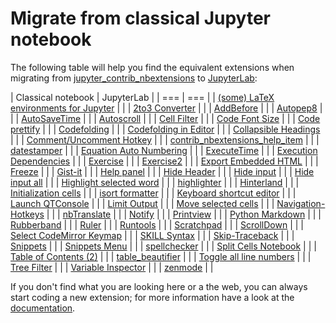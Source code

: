 # Migrate from classical Jupyter notebook

The following table will help you find the equivalent extensions when migrating
from [jupyter_contrib_nbextensions](https://jupyter-contrib-nbextensions.readthedocs.io/)
to [JupyterLab](https://jupyterlab.readthedocs.io/en/stable/):

| Classical notebook | JupyterLab |
| === | === |
| [(some) LaTeX environments for Jupyter](https://jupyter-contrib-nbextensions.readthedocs.io/en/latest/nbextensions/latex_envs/README.html) |  |
| [2to3 Converter](https://jupyter-contrib-nbextensions.readthedocs.io/en/latest/nbextensions/code_prettify/README_2to3.html) |  |
| [AddBefore](https://jupyter-contrib-nbextensions.readthedocs.io/en/latest/nbextensions/addbefore/readme.html) |  |
| [Autopep8](https://jupyter-contrib-nbextensions.readthedocs.io/en/latest/nbextensions/code_prettify/README_autopep8.html) |  |
| [AutoSaveTime](https://jupyter-contrib-nbextensions.readthedocs.io/en/latest/nbextensions/autosavetime/README.html) |  |
| [Autoscroll](https://jupyter-contrib-nbextensions.readthedocs.io/en/latest/nbextensions/autoscroll/README.html) |  |
| [Cell Filter](https://jupyter-contrib-nbextensions.readthedocs.io/en/latest/nbextensions/cell_filter/README.html) |  |
| [Code Font Size](https://jupyter-contrib-nbextensions.readthedocs.io/en/latest/nbextensions/code_font_size/README.html) |  |
| [Code prettify](https://jupyter-contrib-nbextensions.readthedocs.io/en/latest/nbextensions/code_prettify/README_code_prettify.html) |  |
| [Codefolding](https://jupyter-contrib-nbextensions.readthedocs.io/en/latest/nbextensions/codefolding/readme.html) |  |
| [Codefolding in Editor](https://jupyter-contrib-nbextensions.readthedocs.io/en/latest/nbextensions/codefolding/readme.html) |  |
| [Collapsible Headings](https://jupyter-contrib-nbextensions.readthedocs.io/en/latest/nbextensions/collapsible_headings/readme.html) |  |
| [Comment/Uncomment Hotkey](https://jupyter-contrib-nbextensions.readthedocs.io/en/latest/nbextensions/comment-uncomment/readme.html) |  |
| [contrib_nbextensions_help_item](https://jupyter-contrib-nbextensions.readthedocs.io/en/latest/nbextensions/contrib_nbextensions_help_item/README.html) |  |
| [datestamper](https://jupyter-contrib-nbextensions.readthedocs.io/en/latest/nbextensions/datestamper/readme.html) |  |
| [Equation Auto Numbering](https://jupyter-contrib-nbextensions.readthedocs.io/en/latest/nbextensions/equation-numbering/readme.html) |  |
| [ExecuteTime](https://jupyter-contrib-nbextensions.readthedocs.io/en/latest/nbextensions/execute_time/readme.html) |  |
| [Execution Dependencies](https://jupyter-contrib-nbextensions.readthedocs.io/en/latest/nbextensions/execution_dependencies/README.html) |  |
| [Exercise](https://jupyter-contrib-nbextensions.readthedocs.io/en/latest/nbextensions/exercise/readme.html) |  |
| [Exercise2](https://jupyter-contrib-nbextensions.readthedocs.io/en/latest/nbextensions/exercise2/readme.html) |  |
| [Export Embedded HTML](https://jupyter-contrib-nbextensions.readthedocs.io/en/latest/nbextensions/export_embedded/readme.html) |  |
| [Freeze](https://jupyter-contrib-nbextensions.readthedocs.io/en/latest/nbextensions/freeze/readme.html) |  |
| [Gist-it](https://jupyter-contrib-nbextensions.readthedocs.io/en/latest/nbextensions/gist_it/readme.html) |  |
| [Help panel](https://jupyter-contrib-nbextensions.readthedocs.io/en/latest/nbextensions/help_panel/readme.html) |  |
| [Hide Header](https://jupyter-contrib-nbextensions.readthedocs.io/en/latest/nbextensions/hide_header/README.html) |  |
| [Hide input](https://jupyter-contrib-nbextensions.readthedocs.io/en/latest/nbextensions/hide_input/readme.html) |  |
| [Hide input all](https://jupyter-contrib-nbextensions.readthedocs.io/en/latest/nbextensions/hide_input_all/readme.html) |  |
| [Highlight selected word](https://jupyter-contrib-nbextensions.readthedocs.io/en/latest/nbextensions/highlight_selected_word/README.html) |  |
| [highlighter](https://jupyter-contrib-nbextensions.readthedocs.io/en/latest/nbextensions/highlighter/readme.html) |  |
| [Hinterland](https://jupyter-contrib-nbextensions.readthedocs.io/en/latest/nbextensions/hinterland/README.html) |  |
| [Initialization cells](https://jupyter-contrib-nbextensions.readthedocs.io/en/latest/nbextensions/init_cell/README.html) |  |
| [isort formatter](https://jupyter-contrib-nbextensions.readthedocs.io/en/latest/nbextensions/code_prettify/README_isort.html) |  |
| [Keyboard shortcut editor](https://jupyter-contrib-nbextensions.readthedocs.io/en/latest/nbextensions/keyboard_shortcut_editor/README.html) |  |
| [Launch QTConsole](https://jupyter-contrib-nbextensions.readthedocs.io/en/latest/nbextensions/qtconsole/README.html) |  |
| [Limit Output](https://jupyter-contrib-nbextensions.readthedocs.io/en/latest/nbextensions/limit_output/readme.html) |  |
| [Move selected cells](https://jupyter-contrib-nbextensions.readthedocs.io/en/latest/nbextensions/move_selected_cells/README.html) |  |
| [Navigation-Hotkeys](https://jupyter-contrib-nbextensions.readthedocs.io/en/latest/nbextensions/navigation-hotkeys/readme.html) |  |
| [nbTranslate](https://jupyter-contrib-nbextensions.readthedocs.io/en/latest/nbextensions/nbTranslate/README.html) |  |
| [Notify](https://jupyter-contrib-nbextensions.readthedocs.io/en/latest/nbextensions/notify/readme.html) |  |
| [Printview](https://jupyter-contrib-nbextensions.readthedocs.io/en/latest/nbextensions/printview/readme.html) |  |
| [Python Markdown](https://jupyter-contrib-nbextensions.readthedocs.io/en/latest/nbextensions/python-markdown/readme.html) |  |
| [Rubberband](https://jupyter-contrib-nbextensions.readthedocs.io/en/latest/nbextensions/rubberband/readme.html) |  |
| [Ruler](https://jupyter-contrib-nbextensions.readthedocs.io/en/latest/nbextensions/scratchpad/README.html) |  |
| [Runtools](https://jupyter-contrib-nbextensions.readthedocs.io/en/latest/nbextensions/runtools/readme.html) |  |
| [Scratchpad](https://jupyter-contrib-nbextensions.readthedocs.io/en/latest/nbextensions/scratchpad/README.html) |  |
| [ScrollDown](https://jupyter-contrib-nbextensions.readthedocs.io/en/latest/nbextensions/scroll_down/readme.html) |  |
| [Select CodeMirror Keymap](https://jupyter-contrib-nbextensions.readthedocs.io/en/latest/nbextensions/select_keymap/README.html) |  |
| [SKILL Syntax](https://jupyter-contrib-nbextensions.readthedocs.io/en/latest/nbextensions/skill/README.html) |  |
| [Skip-Traceback](https://jupyter-contrib-nbextensions.readthedocs.io/en/latest/nbextensions/skip-traceback/readme.html) |  |
| [Snippets](https://jupyter-contrib-nbextensions.readthedocs.io/en/latest/nbextensions/snippets/README.html) |  |
| [Snippets Menu](https://jupyter-contrib-nbextensions.readthedocs.io/en/latest/nbextensions/snippets_menu/readme.html) |  |
| [spellchecker](https://jupyter-contrib-nbextensions.readthedocs.io/en/latest/nbextensions/spellchecker/README.html) |  |
| [Split Cells Notebook](https://jupyter-contrib-nbextensions.readthedocs.io/en/latest/nbextensions/splitcell/readme.html) |  |
| [Table of Contents (2)](https://jupyter-contrib-nbextensions.readthedocs.io/en/latest/nbextensions/toc2/README.html) |  |
| [table_beautifier](https://jupyter-contrib-nbextensions.readthedocs.io/en/latest/nbextensions/table_beautifier/README.html) |  |
| [Toggle all line numbers](https://jupyter-contrib-nbextensions.readthedocs.io/en/latest/nbextensions/toggle_all_line_numbers/readme.html) |  |
| [Tree Filter](https://jupyter-contrib-nbextensions.readthedocs.io/en/latest/nbextensions/tree-filter/readme.html) |  |
| [Variable Inspector](https://jupyter-contrib-nbextensions.readthedocs.io/en/latest/nbextensions/varInspector/README.html) |  |
| [zenmode](https://jupyter-contrib-nbextensions.readthedocs.io/en/latest/nbextensions/zenmode/README.html) |  |

If you don't find what you are looking here or a the web, you can always start coding a new extension; for
more information have a look at the [documentation](https://jupyterlab.readthedocs.io/en/stable/extension/extension_dev.html).
